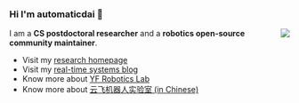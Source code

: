 ### Hi I'm automaticdai 👋


<img align="right" src="https://github-readme-stats.vercel.app/api?username=automaticdai&show_icons=true&icon_color=0366d6&text_color=24292e&bg_color=ffffff&hide_title=true" />

I am a **CS postdoctoral researcher** and a **robotics open-source community maintainer**.

- Visit my [research homepage](https://www.xiaotiandai.com)
- Visit my [real-time systems blog](https://blog.xiaotiandai.com)
- Know more about [YF Robotics Lab](https://www.yfrl.org)
- Know more about [云飞机器人实验室 (in Chinese)](https://www.yfworld.com)
